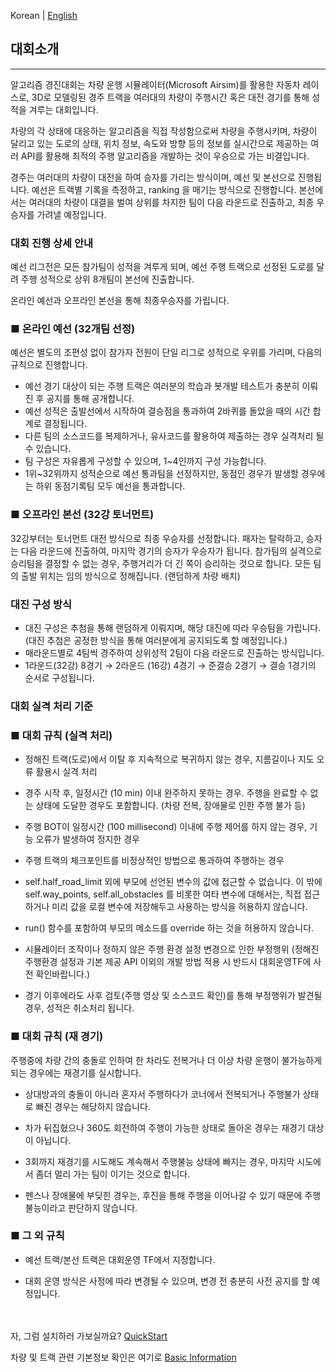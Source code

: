Korean | [English](./README_Eng.md)

## 대회소개 
------------------------

알고리즘 경진대회는 차량 운행 시뮬레이터(Microsoft Airsim)를 활용한 자동차 레이스로, 3D로 모델링된 경주 트랙을 여러대의 차량이 주행시간 혹은 대전 경기를 통해 성적을 겨루는 대회입니다. 

차량의 각 상태에 대응하는 알고리즘을 직접 작성함으로써 차량을 주행시키며, 차량이 달리고 있는 도로의 상태, 위치 정보, 속도와 방향 등의 정보를 실시간으로 제공하는 여러 API를 활용해 최적의 주행 알고리즘을 개발하는 것이 우승으로 가는 비결입니다. 

경주는 여러대의 차량이 대전을 하여 승자를 가리는 방식이며, 예선 및 본선으로 진행됩니다. 예선은 트랙별 기록을 측정하고, ranking 을 매기는 방식으로 진행합니다. 본선에서는 여러대의 차량이 대결을 벌여 상위를 차지한 팀이 다음 라운드로 진출하고, 최종 우승자를 가려낼 예정입니다.



### 대회 진행 상세 안내


예선 리그전은 모든 참가팀이 성적을 겨루게 되며, 예선 주행 트랙으로 선정된 도로를 달려 주행 성적으로 상위 8개팀이 본선에 진출합니다.

온라인 예선과 오프라인 본선을 통해 최종우승자를 가립니다.



### ■ 온라인 예선 (32개팀 선정)

예선은 별도의 조편성 없이 참가자 전원이 단일 리그로 성적으로 우위를 가리며, 다음의 규칙으로 진행합니다.

- 예선 경기 대상이 되는 주행 트랙은 여러분의 학습과 봇개발 테스트가 충분히 이뤄진 후 공지를 통해 공개합니다.
- 예선 성적은 출발선에서 시작하여 결승점을 통과하여 2바퀴를 돌았을 때의 시간 합계로 결정됩니다.
- 다른 팀의 소스코드를 복제하거나, 유사코드를 활용하여 제출하는 경우 실격처리 될 수 있습니다.
- 팀 구성은 자유롭게 구성할 수 있으며, 1~4인까지 구성 가능합니다.
- 1위~32위까지 성적순으로 예선 통과팀을 선정하지만, 동점인 경우가 발생할 경우에는 하위 동점기록팀 모두 예선을 통과합니다.


### ■ 오프라인 본선 (32강 토너먼트)

32강부터는 토너먼트 대전 방식으로 최종 우승자를 선정합니다. 패자는 탈락하고, 승자는 다음 라운드에 진출하여, 
마지막 경기의 승자가 우승자가 됩니다. 참가팀의 실격으로 승리팀을 결정할 수 없는 경우, 주행거리가 더 긴 쪽이 
승리하는 것으로 합니다. 모든 팀의 출발 위치는 임의 방식으로 정해집니다. (랜덤하게 차량 배치)


### 대진 구성 방식

- 대진 구성은 추첨을 통해 랜덤하게 이뤄지며, 해당 대진에 따라 우승팀을 가립니다.  
  (대진 추첨은 공정한 방식을 통해 여러분에게 공지되도록 할 예정입니다.)
- 매라운드별로 4팀씩 경주하여 상위성적 2팀이 다음 라운드로 진출하는 방식입니다.
- 1라운드(32강) 8경기 → 2라운드 (16강) 4경기 → 준결승 2경기 → 결승 1경기의 순서로 구성됩니다.


### 대회 실격 처리 기준

### ■ 대회 규칙 (실격 처리)

- 정해진 트랙(도로)에서 이탈 후 지속적으로 복귀하지 않는 경우, 지름길이나 지도 오류 활용시 실격 처리

- 경주 시작 후, 일정시간 (10 min) 이내 완주하지 못하는 경우. 주행을 완료할 수 없는 상태에 도달한 경우도 포함합니다. (차량 전복, 장애물로 인한 주행 불가 등)

- 주행 BOT이 일정시간 (100 millisecond) 이내에 주행 제어를 하지 않는 경우, 기능 오류가 발생하여 정지한 경우

- 주행 트랙의 체크포인트를 비정상적인 방법으로 통과하여 주행하는 경우

- self.half_road_limit 외에 부모에 선언된 변수의 값에 접근할 수 없습니다. 이 밖에 self.way_points, self.all_obstacles 를 비롯한 여타 변수에 대해서는, 직접 접근하거나 미리 값을 로컬 변수에 저장해두고 사용하는 방식을 허용하지 않습니다.

- run() 함수를 포함하여 부모의 메소드를 override 하는 것을 허용하지 않습니다.

- 시뮬레이터 조작이나 정하지 않은 주행 환경 설정 변경으로 인한 부정행위 (정해진 주행환경 설정과 기본 제공 API 이외의 개발 방법 적용 시 반드시 대회운영TF에 사전 확인바랍니다.)

- 경기 이후에라도 사후 검토(주행 영상 및 소스코드 확인)를 통해 부정행위가 발견될 경우, 성적은 취소처리 됩니다.



### ■ 대회 규칙 (재 경기)

주행중에 차량 간의 충돌로 인하여 한 차라도 전복거나 더 이상 차량 운행이 불가능하게 되는 경우에는 재경기를 실시합니다.

- 상대방과의 충돌이 아니라 혼자서 주행하다가 코너에서 전복되거나 주행불가 상태로 빠진 경우는 해당하지 않습니다.

- 차가 뒤집혔으나 360도 회전하여 주행이 가능한 상태로 돌아온 경우는 재경기 대상이 아닙니다.

- 3회까지 재경기를 시도해도 계속해서 주행불능 상태에 빠지는 경우, 마지막 시도에서 좀더 멀리 가는 팀이 이기는 것으로 합니다.

- 펜스나 장애물에 부딪힌 경우는, 후진을 통해 주행을 이어나갈 수 있기 때문에 주행불능이라고 판단하지 않습니다.



### ■ 그 외 규칙

- 예선 트랙/본선 트랙은 대회운영 TF에서 지정합니다.

- 대회 운영 방식은 사정에 따라 변경될 수 있으며, 변경 전 충분히 사전 공지를 할 예정입니다.

<br><br>
자, 그럼 설치하러 가보실까요? [QuickStart](./QuickStart/Readme.md)

차량 및 트랙 관련 기본정보 확인은 여기로 [Basic Information](./Guide/Basic_Info.md)




